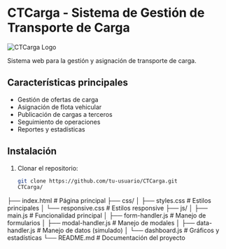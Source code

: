 # CTCarga - Sistema de Gestión de Transporte de Carga

![CTCarga Logo](https://via.placeholder.com/150x50?text=CTCarga)

Sistema web para la gestión y asignación de transporte de carga.

## Características principales

- Gestión de ofertas de carga
- Asignación de flota vehicular
- Publicación de cargas a terceros
- Seguimiento de operaciones
- Reportes y estadísticas

## Instalación

1. Clonar el repositorio:
   ```bash
   git clone https://github.com/tu-usuario/CTCarga.git
   CTCarga/
├── index.html              # Página principal
├── css/
│   ├── styles.css          # Estilos principales
│   └── responsive.css      # Estilos responsive
├── js/
│   ├── main.js             # Funcionalidad principal
│   ├── form-handler.js     # Manejo de formularios
│   ├── modal-handler.js    # Manejo de modales
│   ├── data-handler.js     # Manejo de datos (simulado)
│   └── dashboard.js        # Gráficos y estadísticas
└── README.md               # Documentación del proyecto

